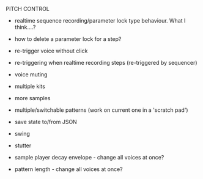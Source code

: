 PITCH CONTROL
- realtime sequence recording/parameter lock type behaviour. What I think....?
- how to delete a parameter lock for a step?

- re-trigger voice without click
- re-triggering when realtime recording steps (re-triggered by sequencer)
- voice muting
- multiple kits
- more samples
- multiple/switchable patterns (work on current one in a 'scratch pad')
- save state to/from JSON
- swing
- stutter
- sample player decay envelope - change all voices at once?
- pattern length - change all voices at once?
